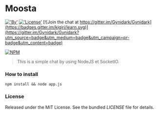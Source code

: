 # Moosta

[!['By'](https://img.shields.io/badge/By-Gynidark-blue.svg)](http://gynidark.github.io/)
[!['License'](https://img.shields.io/badge/License-MIT-blue.svg)](http://gynidark.github.io/)
[![Join the chat at https://gitter.im/Gynidark/Gynidark](https://badges.gitter.im/kigiri/learn.svg)](https://gitter.im/Gynidark/Gynidark?utm_source=badge&utm_medium=badge&utm_campaign=pr-badge&utm_content=badge)

[![NPM](https://nodei.co/npm/moosta.png?downloads=true&downloadRank=true&stars=true)](https://nodei.co/npm/moosta/)

> This is a simple chat by using NodeJS et SocketIO.

### How to install
```
npm install && node app.js
```

### License
Released under the MIT License. See the bundled *LICENSE* file for details.
